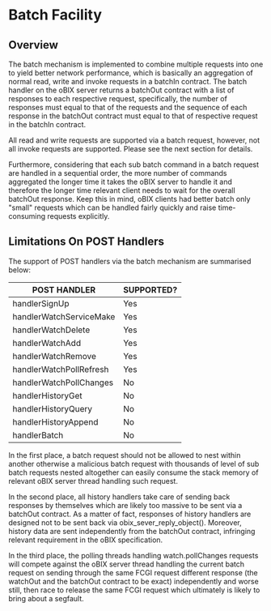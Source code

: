 # Batch Facility

## Overview

The batch mechanism is implemented to combine multiple requests into one to yield better network performance, which is basically an aggregation of normal read, write and invoke requests in a batchIn contract. The batch handler on the oBIX server returns a batchOut contract with a list of responses to each respective request, specifically, the number of responses must equal to that of the requests and the sequence of each response in the batchOut contract must equal to that of respective request in the batchIn contract.

All read and write requests are supported via a batch request, however, not all invoke requests are supported. Please see the next section for details.

Furthermore, considering that each sub batch command in a batch request are handled in a sequential order, the more number of commands aggregated the longer time it takes the oBIX server to handle it and therefore the longer time relevant client needs to wait for the overall batchOut response. Keep this in mind, oBIX clients had better batch only "small" requests which can be handled fairly quickly and raise time-consuming requests explicitly.


## Limitations On POST Handlers

The support of POST handlers via the batch mechanism are summarised below:

POST HANDLER | SUPPORTED?
------------ | ----------
handlerSignUp | Yes
handlerWatchServiceMake | Yes
handlerWatchDelete | Yes				
handlerWatchAdd | Yes
handlerWatchRemove | Yes
handlerWatchPollRefresh | Yes
handlerWatchPollChanges	| No
handlerHistoryGet | No
handlerHistoryQuery	| No
handlerHistoryAppend | No
handlerBatch | No



In the first place, a batch request should not be allowed to nest within another otherwise a malicious batch request with thousands of level of sub batch requests nested altogether can easily consume the stack memory of relevant oBIX server thread handling such request.

In the second place, all history handlers take care of sending back responses by themselves which are likely too massive to be sent via a batchOut contract. As a matter of fact, responses of history handlers are designed not to be sent back via obix_sever_reply_object(). Moreover, history data are sent independently from the batchOut contract, infringing relevant requirement in the oBIX specification.

In the third place, the polling threads handling watch.pollChanges requests will compete against the oBIX server thread handling the current batch request on sending through the same FCGI request different response (the watchOut and the batchOut contract to be exact) independently and worse still, then race to release the same FCGI request which ultimately is likely to bring about a segfault.
